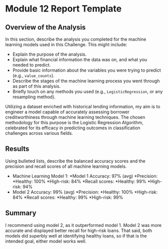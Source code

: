 # Module 12 Report Template

## Overview of the Analysis

In this section, describe the analysis you completed for the machine learning models used in this Challenge. This might include:

* Explain the purpose of the analysis.
* Explain what financial information the data was on, and what you needed to predict.
* Provide basic information about the variables you were trying to predict (e.g., `value_counts`).
* Describe the stages of the machine learning process you went through as part of this analysis.
* Briefly touch on any methods you used (e.g., `LogisticRegression`, or any resampling method).


Utilizing a dataset enriched with historical lending information, my aim is to engineer a model capable of accurately assessing borrower creditworthiness through machine learning techniques. The chosen methodology for this purpose is the Logistic Regression Algorithm, celebrated for its efficacy in predicting outcomes in classification challenges across various fields.




## Results

Using bulleted lists, describe the balanced accuracy scores and the precision and recall scores of all machine learning models.

* Machine Learning Model 1:
  *Model 1 Accuracy: 97% (avg)
      *Precision: 
          *Healthy: 100% 
          *High-risk: 84%
      *Recall scores:
          *Healthy: 99% 
          *High-risk: 94%
* Model 2 Accuracy: 99% (avg)
      *Precision: 
          *Healthy: 100% 
          *High-risk: 84%
      *Recall scores:
          *Healthy: 99% 
          *High-risk: 99%

## Summary
I recommend using model 2, as it outperformed model 1. Model 2 was more accurate and displayed better recall for high-risk loans. That said, both models did superbly well at identifying healthy loans, so if that is the intended goal, either model works well.
